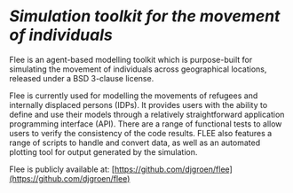 
# *Simulation toolkit for the movement of individuals*

Flee is an agent-based modelling toolkit which is purpose-built for simulating the movement of individuals across geographical locations, released under a BSD 3-clause license.

Flee is currently used for modelling the movements of refugees and internally displaced persons (IDPs). It provides users with the ability to define and use their models through a relatively straightforward application programming interface (API). There are a range of functional tests to allow users to verify the consistency of the code results. FLEE also features a range of scripts to handle and convert data, as well as an automated plotting tool for output generated by the simulation.

Flee is publicly available at: [https://github.com/djgroen/flee](https://github.com/djgroen/flee)  

